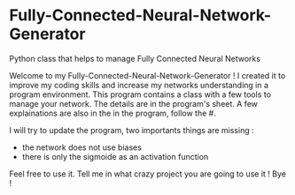 # Fully-Connected-Neural-Network-Generator
Python class that helps to manage Fully Connected Neural Networks

Welcome to my Fully-Connected-Neural-Network-Generator !
I created it to improve my coding skills and increase my networks understanding in a program environment.
This program contains a class with a few tools to manage your network. The details are in the program's sheet.
A few explainations are also in the in the program, follow the #. 

I will try to update the program, two importants things are missing : 
  - the network does not use biases
  - there is only the sigmoide as an activation function

Feel free to use it. Tell me in what crazy project you are going to use it ! 
Bye !


